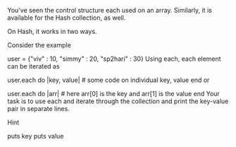 You've seen the control structure each used on an array. Similarly, it is available for the Hash collection, as well.

On Hash, it works in two ways.

Consider the example

user = {"viv" : 10, "simmy" : 20, "sp2hari" : 30}
Using each, each element can be iterated as

user.each do |key, value|
    # some code on individual key, value
end
or

user.each do |arr|
    # here arr[0] is the key and arr[1] is the value
end
Your task is to use each and iterate through the collection and print the key-value pair in separate lines.

Hint

puts key
puts value
